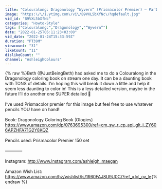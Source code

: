 ```yaml
---
title: "Colouralong: Dragonology “Wyvern” (Prismacolor Premier) — Part 2:  The Dragon"
image: "https:\/\/i.ytimg.com\/vi\/B9VXL5bXfNc\/hqdefault.jpg"
vid_id: "B9VXL5bXfNc"
categories: "Howto-Style"
tags: ["Colouralong:","Dragonology","“Wyvern”"]
date: "2022-01-25T05:11:23+03:00"
vid_date: "2022-01-24T15:33:59Z"
duration: "PT39M"
viewcount: "31"
likeCount: "11"
dislikeCount: ""
channel: "AshleighColours"
---
```

{% raw %}Beth (@JustBeingBeth) had asked me to do a Colouralong in the Dragonology coloring book on stream one day.   It can be a daunting book with TONS of details.  I’m hoping this will break it down a little and help it seem less daunting to color in!  This is a less detailed version, maybe in the future I’ll do another one SUPER detailed 🤪<br /><br />I’ve used Prismacolor premier for this image but feel free to use whatever pencils YOU have on hand!<br /><br />Book: Dragonology Coloring Book (Ologies) <a rel="nofollow" target="blank" href="https://www.amazon.com/dp/0763695300/ref=cm_sw_r_cp_api_glt_i_ZY606APZHFA71G2Y8KQZ">https://www.amazon.com/dp/0763695300/ref=cm_sw_r_cp_api_glt_i_ZY606APZHFA71G2Y8KQZ</a><br /><br />Pencils used:  Prismacolor Premier 150 set<br /><br />————<br /><br />Instagram:  <a rel="nofollow" target="blank" href="http://www.Instagram.com/ashleigh_maegan">http://www.Instagram.com/ashleigh_maegan</a><br /><br />Amazon Wish List: <a rel="nofollow" target="blank" href="https://www.amazon.com/hz/wishlist/ls/1R60FAJ8U9U0C/?ref_=lol_ov_le">https://www.amazon.com/hz/wishlist/ls/1R60FAJ8U9U0C/?ref_=lol_ov_le</a>{% endraw %}
